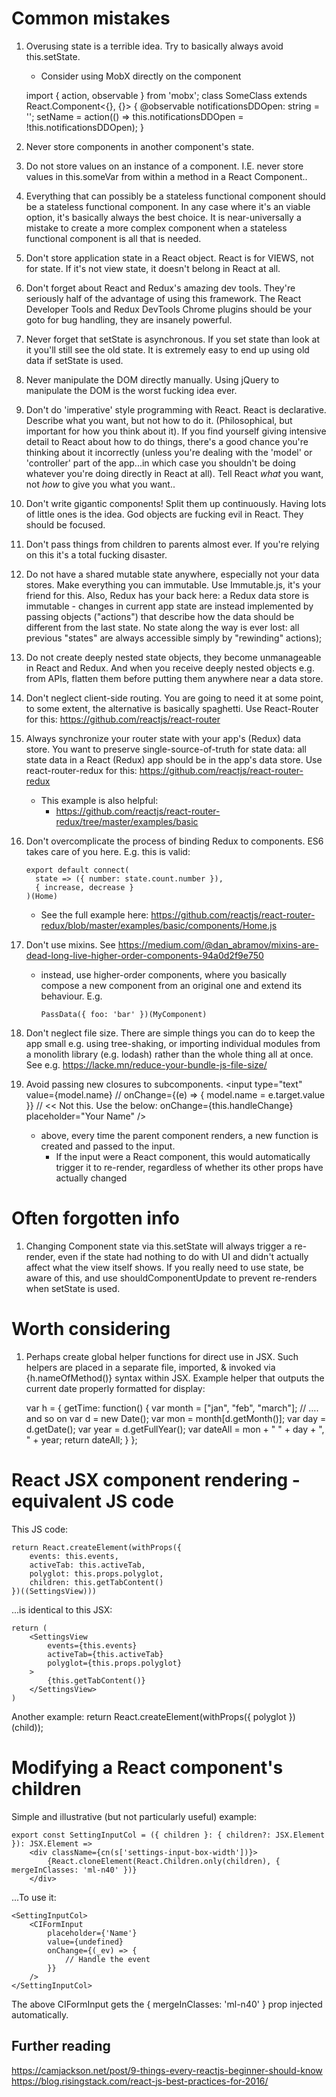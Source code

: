Common mistakes
===============

1.  Overusing state is a terrible idea. Try to basically always avoid this.setState.
    *   Consider using MobX directly on the component

    import { action, observable } from 'mobx';
    class SomeClass extends React.Component<{}, {}> {
        @observable notificationsDDOpen: string = '';
        setName = action(() => this.notificationsDDOpen = !this.notificationsDDOpen);
    }

2.  Never store components in another component's state.

3.  Do not store values on an instance of a component. I.E. never store values in
    this.someVar from within a method in a React Component..

4.  Everything that can possibly be a stateless functional component should be a stateless
    functional component. In any case where it's an viable option, it's basically always the
    best choice. It is near-universally a mistake to create a more complex component when
    a stateless functional component is all that is needed.

5.  Don't store application state in a React object. React is for VIEWS, not for state. If it's
    not view state, it doesn't belong in React at all.

6.  Don't forget about React and Redux's amazing dev tools. They're seriously half of the
    advantage of using this framework. The React Developer Tools and Redux DevTools Chrome
    plugins should be your goto for bug handling, they are insanely powerful.

7.  Never forget that setState is asynchronous. If you set state than look at it you'll still see
    the old state. It is extremely easy to end up using old data if setState is used.

8.  Never manipulate the DOM directly manually. Using jQuery to manipulate the DOM is the worst
    fucking idea ever.

9.  Don't do 'imperative' style programming with React. React is declarative. Describe what you
    want, but not how to do it. (Philosophical, but important for how you think about it). If you
    find yourself giving intensive detail to React about how to do things, there's a good
    chance you're thinking about it incorrectly (unless you're dealing with the 'model' or
    'controller' part of the app...in which case you shouldn't be doing whatever you're doing
    directly in React at all). Tell React *what* you want, not *how* to give you what you want..

10. Don't write gigantic components! Split them up continuously. Having lots of little ones is
    the idea. God objects are fucking evil in React. They should be focused.

11. Don't pass things from children to parents almost ever. If you're relying on this it's a total
    fucking disaster.

12. Do not have a shared mutable state anywhere, especially not your data stores. Make everything
    you can immutable. Use Immutable.js, it's your friend for this. Also, Redux has your back here:
    a Redux data store is immutable - changes in current app state are instead implemented by
    passing objects ("actions") that describe how the data should be different from the last state.
    No state along the way is ever lost: all previous "states" are always accessible simply by
    "rewinding" actions);

13. Do not create deeply nested state objects, they become unmanageable in React and Redux.
    And when you receive deeply nested objects e.g. from APIs, flatten them before putting them
    anywhere near a data store.

14. Don't neglect client-side routing. You are going to need it at some point, to some extent,
    the alternative is basically spaghetti. Use React-Router for this:
    https://github.com/reactjs/react-router

15. Always synchronize your router state with your app's (Redux) data store. You want to
    preserve single-source-of-truth for state data: all state data in a React (Redux) app
    should be in the app's data store. Use react-router-redux for this: 
      https://github.com/reactjs/react-router-redux

    *   This example is also helpful:
        *   https://github.com/reactjs/react-router-redux/tree/master/examples/basic

16. Don't overcomplicate the process of binding Redux to components. ES6 takes care of you here.
    E.g. this is valid:

        export default connect(
          state => ({ number: state.count.number }),
          { increase, decrease }
        )(Home)

    *   See the full example here: https://github.com/reactjs/react-router-redux/blob/master/examples/basic/components/Home.js

17. Don't use mixins. See https://medium.com/@dan_abramov/mixins-are-dead-long-live-higher-order-components-94a0d2f9e750

    *   instead, use higher-order components, where you basically compose a new component from an
        original one and extend its behaviour. E.g.

            PassData({ foo: 'bar' })(MyComponent)  

18. Don't neglect file size. There are simple things you can do to keep the app small e.g.
    using tree-shaking, or importing individual modules from a monolith library (e.g. lodash)
    rather than the whole thing all at once. See e.g. https://lacke.mn/reduce-your-bundle-js-file-size/

19. Avoid passing new closures to subcomponents.
          <input
              type="text"
              value={model.name}
              // onChange={(e) => { model.name = e.target.value }} // << Not this. Use the below:
              onChange={this.handleChange}
              placeholder="Your Name"
          />
    *   above, every time the parent component renders, a new function is created and passed
        to the input.
        *   If the input were a React component, this would automatically trigger it to re-render,
            regardless of whether its other props have actually changed

Often forgotten info
====================
1.  Changing Component state via this.setState will always trigger a re-render, even if the state
    had nothing to do with UI and didn't actually affect what the view itself shows. If you really
    need to use state, be aware of this, and use shouldComponentUpdate to prevent re-renders when
    setState is used.

Worth considering
=================
1.  Perhaps create global helper functions for direct use in JSX. Such helpers are placed in a 
    separate file, imported, & invoked via {h.nameOfMethod()} syntax within JSX. Example helper 
    that outputs the current date properly formatted for display:

    var h =  {
      getTime: function() {
         var month = ["jan", "feb", "march"]; // …. and so on
         var d = new Date();
         var mon = month[d.getMonth()];
         var day = d.getDate();
         var year = d.getFullYear();
         var dateAll = mon + " " + day + ", " + year;
         return dateAll;
      }
    };

React JSX component rendering - equivalent JS code
==================================================
This JS code:

    return React.createElement(withProps({
        events: this.events,
        activeTab: this.activeTab,
        polyglot: this.props.polyglot,
        children: this.getTabContent()
    })((SettingsView)))

...is identical to this JSX:

    return (
        <SettingsView
            events={this.events}
            activeTab={this.activeTab}
            polyglot={this.props.polyglot}
        >
            {this.getTabContent()}
        </SettingsView>
    )

Another example:
    return React.createElement(withProps({ polyglot })(child));


Modifying a React component's children
======================================
Simple and illustrative (but not particularly useful) example:

    export const SettingInputCol = ({ children }: { children?: JSX.Element }): JSX.Element =>
        <div className={cn(s['settings-input-box-width'])}>
            {React.cloneElement(React.Children.only(children), { mergeInClasses: 'ml-n40' })}
        </div>

...To use it:

    <SettingInputCol>
        <CIFormInput
            placeholder={'Name'}
            value={undefined}
            onChange={(_ev) => {
                // Handle the event
            }}
        />
    </SettingInputCol>

The above CIFormInput gets the { mergeInClasses: 'ml-n40' } prop injected automatically.


Further reading
---------------
https://camjackson.net/post/9-things-every-reactjs-beginner-should-know
https://blog.risingstack.com/react-js-best-practices-for-2016/
